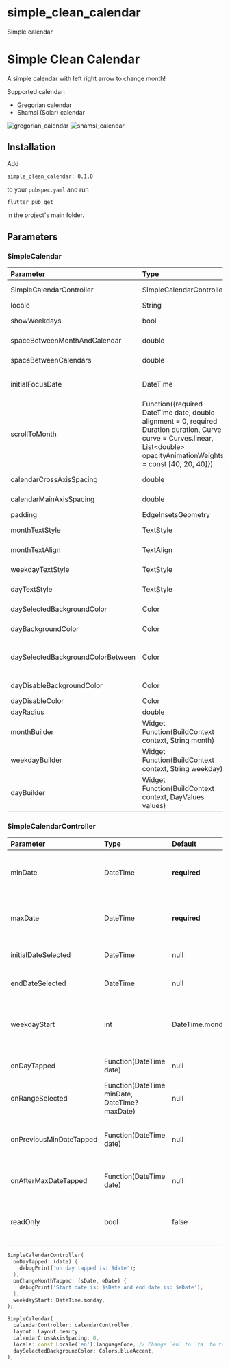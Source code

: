 # simple_clean_calendar

Simple calendar

# Simple Clean Calendar

A simple calendar with left right arrow to change month!

Supported calendar:
- Gregorian calendar
- Shamsi (Solar) calendar

![gregorian_calendar](assets/gregorian_calendar.gif)
![shamsi_calendar](assets/shamsi_calendar.gif)

## Installation

Add

```bash
simple_clean_calendar: 0.1.0
```

to your `pubspec.yaml` and run

```bash
flutter pub get
```

in the project's main folder.

## Parameters

### SimpleCalendar

| Parameter                         | Type                                                                                                                                                                          | Default                                                 | Description                                                                                                                                                                                                                                                            |
|:----------------------------------|:------------------------------------------------------------------------------------------------------------------------------------------------------------------------------| :------------------------------------------------------ | :--------------------------------------------------------------------------------------------------------------------------------------------------------------------------------------------------------------------------------------------------------------------- |
| SimpleCalendarController          | SimpleCalendarController                                                                                                                                                      | **required**                                            | The controller of ScrollableCleanCalendar                                                                                                                                                                                                                              |
| locale                            | String                                                                                                                                                                        | en                                                      | The language locale                                                                                                                                                                                                                                                    |
| showWeekdays                      | bool                                                                                                                                                                          | true                                                    | If is to show or not the weekdays in calendar                                                                                                                                                                                                                          |
| spaceBetweenMonthAndCalendar      | double                                                                                                                                                                        | 24                                                      | The space between month and calendar                                                                                                                                                                                                                                   |
| spaceBetweenCalendars             | double                                                                                                                                                                        | 24                                                      | The space between calendars                                                                                                                                                                                                                                            |
| initialFocusDate                  | DateTime                                                                                                                                                                      | null                                                    | Initial date that the calendar scroll should focus when open                                                                                                                                                                                                           |
| scrollToMonth                     | Function({required DateTime date, double alignment = 0, required Duration duration, Curve curve = Curves.linear, List\<double> opacityAnimationWeights = const [40, 20, 40]}) | null                                                    | Animate the list over `duration` using the given `curve` such that the item at `index` ends up with its leading edge at the given `alignment`.                                                                                                                         |
| calendarCrossAxisSpacing          | double                                                                                                                                                                        | 4                                                       | The horizontal space in the calendar dates                                                                                                                                                                                                                             |
| calendarMainAxisSpacing           | double                                                                                                                                                                        | 4                                                       | The vertical space in the calendar dates                                                                                                                                                                                                                               |
| padding                           | EdgeInsetsGeometry                                                                                                                                                            | EdgeInsets.symmetric(horizontal: 16, vertical: 32)      | The parent padding                                                                                                                                                                                                                                                     |
| monthTextStyle                    | TextStyle                                                                                                                                                                     | Theme.of(context).textTheme.headline6                   | The label text style of month                                                                                                                                                                                                                                          |
| monthTextAlign                    | TextAlign                                                                                                                                                                     | TextAlign.left                                          | The label text align of month                                                                                                                                                                                                                                          |
| weekdayTextStyle                  | TextStyle                                                                                                                                                                     | Theme.of(context).textTheme.bodyText1                   | The label text align of month                                                                                                                                                                                                                                          |
| dayTextStyle                      | TextStyle                                                                                                                                                                     | Theme.of(context).textTheme.bodyText1                   | The label text style of day                                                                                                                                                                                                                                            |
| daySelectedBackgroundColor        | Color                                                                                                                                                                         | Theme.of(context).colorScheme.primary                   | The day selected background color                                                                                                                                                                                                                                      |
| dayBackgroundColor                | Color                                                                                                                                                                         | Theme.of(context).colorScheme.surface                   | The day background color                                                                                                                                                                                                                                               |
| daySelectedBackgroundColorBetween | Color                                                                                                                                                                         | Theme.of(context).colorScheme.primary.withOpacity(.3)   | The day selected background color that is between day selected edges                                                                                                                                                                                                   |
| dayDisableBackgroundColor         | Color                                                                                                                                                                         | Theme.of(context).colorScheme.surface.withOpacity(.4)   | The day disable background color                                                                                                                                                                                                                                       |
| dayDisableColor                   | Color                                                                                                                                                                         | Theme.of(context).colorScheme.onSurface.withOpacity(.5) | The day disable color                                                                                                                                                                                                                                                  |
| dayRadius                         | double                                                                                                                                                                        | 6                                                       | The radius of day items                                                                                                                                                                                                                                                |
| monthBuilder                      | Widget Function(BuildContext context, String month)                                                                                                                           | null                                                    | A builder to make a customized month                                                                                                                                                                                                                                   |
| weekdayBuilder                    | Widget Function(BuildContext context, String weekday)                                                                                                                         | null                                                    | A builder to make a customized weekday                                                                                                                                                                                                                                 |
| dayBuilder                        | Widget Function(BuildContext context, DayValues values)                                                                                                                       | null                                                    | A builder to make a customized day of calendar                                                                                                                                                                                                                         |

### SimpleCalendarController
 
| Parameter               | Type                                          | Default         | Description                                             |
| :---------------------- | :-------------------------------------------- | :-------------- | :------------------------------------------------------ |
| minDate                 | DateTime                                      | **required**    | Obrigatory: The mininimum date to show                  |
| maxDate                 | DateTime                                      | **required**    | Obrigatory: The maximum date to show                    |
| initialDateSelected     | DateTime                                      | null            | An initial selected date                                |
| endDateSelected         | DateTime                                      | null            | The end of selected range                               |
| weekdayStart            | int                                           | DateTime.monday | In what weekday position the calendar is going to start |
| onDayTapped             | Function(DateTime date)                       | null            | Function when a day is tapped                           |
| onRangeSelected         | Function(DateTime minDate, DateTime? maxDate) | null            | Function when a range is selected                       |
| onPreviousMinDateTapped | Function(DateTime date)                       | null            | When a date before the min date is tapped               |
| onAfterMaxDateTapped    | Function(DateTime date)                       | null            | When a date after max date is tapped                    |
| readOnly                | bool                                          | false           | If the Calendar Widget is on read-only mode             |

```dart
SimpleCalendarController(
  onDayTapped: (date) {
    debugPrint('on day tapped is: $date');
  },
  onChangeMonthTapped: (sDate, eDate) {
    debugPrint('Start date is: $sDate and end date is: $eDate');
  },
  weekdayStart: DateTime.monday,
);
```
 
```dart
SimpleCalendar(
  calendarController: calendarController,
  layout: Layout.beauty,
  calendarCrossAxisSpacing: 0,
  locale: const Locale('en').languageCode, // Change `en` to `fa` to test Shamsi calendar
  daySelectedBackgroundColor: Colors.blueAccent,
),
```